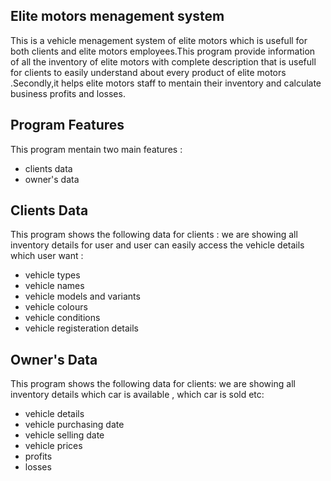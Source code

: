 
## Elite motors menagement system

This is a vehicle menagement system of elite motors which is usefull for both clients
and elite motors employees.This program provide information of all the inventory of elite motors
with complete description that is usefull for clients to easily understand about every product of 
elite motors .Secondly,it helps elite motors staff to mentain their inventory and calculate
business profits and losses.



## Program Features
This program mentain two main features :
- clients data
- owner's data

## Clients Data
This program shows the following data for clients :
we are showing all inventory details for user and user can easily access the vehicle details which user want :
- vehicle types
- vehicle names
- vehicle models and variants
- vehicle colours
- vehicle conditions 
- vehicle registeration details
## Owner's Data
This program shows the following data for clients:
we are showing all inventory details which car is available , which car is sold etc:
- vehicle details
- vehicle purchasing date
- vehicle selling date
- vehicle prices
- profits
- losses
